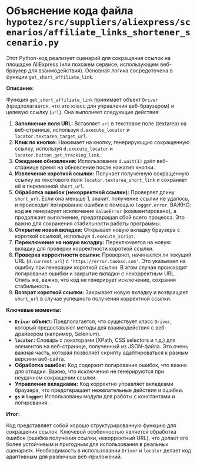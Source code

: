 # Объяснение кода файла `hypotez/src/suppliers/aliexpress/scenarios/affiliate_links_shortener_scenario.py`

Этот Python-код реализует сценарий для сокращения ссылок на площадке AliExpress (или похожем сервисе, использующем веб-браузер для взаимодействия).  Основная логика сосредоточена в функции `get_short_affiliate_link`.

**Описание:**

Функция `get_short_affiliate_link` принимает объект `Driver` (предполагается, что это класс для управления веб-браузером) и целевую ссылку (`url`).  Она выполняет следующие действия:

1. **Заполнение поля URL:** Вставляет `url` в текстовое поле (textarea) на веб-странице, используя `d.execute_locator` и `locator.textarea_target_url`.
2. **Клик по кнопке:** Нажимает на кнопку, генерирующую сокращенную ссылку, используя `d.execute_locator` и `locator.button_get_tracking_link`.
3. **Ожидание обновления:** Использование `d.wait(1)` даёт веб-странице время на обновление после нажатия кнопки.
4. **Извлечение короткой ссылки:** Получает полученную сокращенную ссылку из текстового поля `locator.textarea_short_link` и сохраняет её в переменной `short_url`.
5. **Обработка ошибок (некорректной ссылки):** Проверяет длину `short_url`. Если она меньше 1, значит, получение ссылки не удалось, и происходит логирование ошибки с помощью `logger.error`.  ВАЖНО: код **не** генерирует исключение `ValueError` (комментировано), а продолжает выполнение, предотвращая сбой всего процесса. Это важно для сохранения стабильности работы программы.
6. **Открытие новой вкладки:** Открывает новую вкладку браузера с короткой ссылкой, используя `d.execute_script`.
7. **Переключение на новую вкладку:** Переключается на новую вкладку для проверки корректности короткой ссылки.
8. **Проверка корректности ссылки:** Проверяет, начинается ли текущий URL (`d.current_url`) с `'https://error.taobao.com'`. Это указывает на ошибку при генерации короткой ссылки. В этом случае происходит логирование ошибки и закрытие вкладки с некорректным URL.  Опять же, важно, что код не генерирует исключение, сохраняя стабильность.
9. **Возврат короткой ссылки:** Закрывает новую вкладку и возвращает `short_url` в случае успешного получения корректной ссылки.

**Ключевые моменты:**

* **`Driver` объект:** Предполагается, что существует класс `Driver`, который предоставляет методы для взаимодействия с веб-драйвером (например, Selenium).
* **`locator`:** Словарь с локаторами (XPath, CSS selectors и т.д.) для элементов на веб-странице, полученный из JSON-файла. Это очень важная часть, которая позволяет скрипту адаптироваться к разным версиям веб-сайта.
* **Обработка ошибок:** Код содержит логирование ошибок, что важно для отладки.  Важно, что исключения не генерируются при неудачном сокращении ссылки.
* **Управление вкладками:** Код корректно управляет вкладками браузера, что предотвращает нежелательные действия и ошибки.
* **`gs` и `logger`:** Использованы модули для работы с константами и логирования.

**Итог:**

Код представляет собой хорошо структурированную функцию для сокращения ссылок.  Ключевой особенностью является обработка ошибок (ошибка получения ссылки, некорректный URL), что делает его более устойчивым и пригодным для использования в реальных сценариях.  Необходимость в использовании `Driver` и `locator` делает код адаптивным для различных веб-приложений.